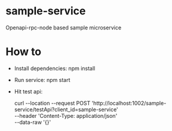 # sample-service
Openapi-rpc-node based sample microservice

# How to 

* Install dependencies:
    npm install

* Run service:
   npm start

* Hit test api:

  curl --location --request POST 'http://localhost:1002/sample-service/testApi?client_id=sample-service' \
  --header 'Content-Type: application/json' \
  --data-raw '{}'